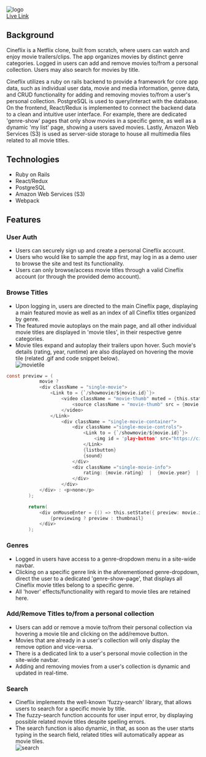 ![logo](https://cineflix-dev.s3.amazonaws.com/logo.png)  
[Live Link](https://cineflix77.herokuapp.com/)

## Background
Cineflix is a Netflix clone, built from scratch, where users can watch and enjoy movie trailers/clips.
The app organizes movies by distinct genre categories.
Logged in users can add and remove movies to/from a personal collection.
Users may also search for movies by title.  

Cineflix utilizes a ruby on rails backend to provide a framework for core app data, such as individual user data, movie and media information, genre data, and CRUD functionality for adding and removing movies to/from a user's personal collection. PostgreSQL is used to query/interact with the database. On the frontend, React/Redux is implemented to connect the backend data to a clean and intuitive user interface. For example, there are dedicated 'genre-show' pages that only show movies in a specific genre, as well as a dynamic 'my list' page, showing a users saved movies. Lastly, Amazon Web Services (S3) is used as server-side storage to house all multimedia files related to all movie titles.

## Technologies
- Ruby on Rails
- React/Redux
- PostgreSQL
- Amazon Web Services (S3)
- Webpack

## Features

### User Auth
- Users can securely sign up and create a personal Cineflix account.
- Users who would like to sample the app first, may log in as a demo user to browse the site and test its functionality.
- Users can only browse/access movie titles through a valid Cineflix account (or through the provided demo account).

### Browse Titles
- Upon logging in, users are directed to the main Cineflix page, displaying a main featured movie as well as an index of all Cineflix titles organized by genre.
- The featured movie autoplays on the main page, and all other individual movie titles are displayed in 'movie tiles', in their respective genre categories.
- Movie tiles expand and autoplay their trailers upon hover. Such movie's details (rating, year, runtime) are also displayed on hovering the movie tile (related .gif and code snippet below).  
![movietile](https://media.giphy.com/media/0EkDoKGMKZrcpEnZeO/giphy.gif)  
```c
const preview = (
            movie ? 
            <div className = "single-movie">
                <Link to = {`/showmovie/${movie.id}`}>
                    <video className = "movie-thumb" muted = {this.state.muted} autoPlay>
                        <source className = "movie-thumb" src = {movie.movieURL} type="video/mp4"/>
                    </video>
                </Link>
                    <div className = "single-movie-container">
                        <div className ="single-movie-controls">
                            <Link to = {`/showmovie/${movie.id}`}>
                                <img id = 'play-button' src="https://cineflix-dev.s3.amazonaws.com/play-button.png"/>
                            </Link>
                            {listbutton}
                            {sound}
                        </div>
                        <div className ="single-movie-info">
                            rating: {movie.rating}  |  {movie.year}  |  {movie.runtime}
                        </div>
                    </div>
            </div> : <p>none</p>
        );

        return(
            <div onMouseEnter = {() => this.setState({ preview: movie.id })} onMouseLeave = {() => this.setState({ preview: null })}>
                {previewing ? preview : thumbnail}
            </div>
        );
```

### Genres
- Logged in users have access to a genre-dropdown menu in a site-wide navbar.
- Clicking on a specific genre link in the aforementioned genre-dropdown, direct the user to a dedicated 'genre-show-page', that displays all Cineflix movie titles belong to a specific genre.
- All 'hover' effects/functionality with regard to movie tiles are retained here.

### Add/Remove Titles to/from a personal collection
- Users can add or remove a movie to/from their personal collection via hovering a movie tile and clicking on the add/remove button.
- Movies that are already in a user's collection will only display the remove option and vice-versa.
- There is a dedicated link to a user's personal movie collection in the site-wide navbar.
- Adding and removing movies from a user's collection is dynamic and updated in real-time.

### Search
- Cineflix implements the well-known 'fuzzy-search' library, that allows users to search for a specific movie by title.
- The fuzzy-search function accounts for user input error, by displaying possible related movie titles despite spelling errors.
- The search function is also dynamic, in that, as soon as the user starts typing in the search field, related titles will automatically appear as movie tiles.  
![search](https://media.giphy.com/media/xrNk5ql98ldY5uaQyH/giphy.gif)
